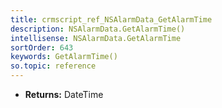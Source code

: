 ```yaml
---
title: crmscript_ref_NSAlarmData_GetAlarmTime
description: NSAlarmData.GetAlarmTime()
intellisense: NSAlarmData.GetAlarmTime
sortOrder: 643
keywords: GetAlarmTime()
so.topic: reference
---
```



* **Returns:** DateTime


